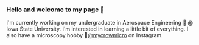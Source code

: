 ### Hello and welcome to my page 👋


I'm currently working on my undergraduate in Aerospace Engineering :rocket: @ Iowa State University.
I'm interested in learning a little bit of everything.
I also have a microscopy hobby :microscope:[@mycrowmicro](https://www.instagram.com/mycrowmicro/) on Instagram.
<!--
**cboyle824/cboyle824** is a ✨ _special_ ✨ repository because its `README.md` (this file) appears on your GitHub profile.

Here are some ideas to get you started:

- 🔭 I’m currently working on ...
- 🌱 I’m currently learning ...
- 👯 I’m looking to collaborate on ...
- 🤔 I’m looking for help with ...
- 💬 Ask me about ...
- 📫 How to reach me: ...
- 😄 Pronouns: ...
- ⚡ Fun fact: ...
-->

